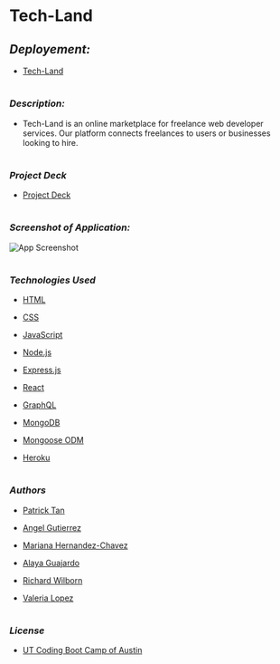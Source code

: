 # **Tech-Land**

## *Deployement:*

- [Tech-Land](https://safe-earth-46803.herokuapp.com/)
#

### *Description:*

- Tech-Land is an online marketplace for freelance web developer services. Our platform connects freelances to users or businesses looking to hire.
#

### *Project Deck*

- [Project Deck](https://docs.google.com/presentation/d/1h3AqypPdZFZuq1nt0O_SiNQjAK3AeoAZdo7UKXd2-Qw/edit?usp=sharing)
#

### *Screenshot of Application:*


![App Screenshot](https://via.placeholder.com/468x300?text=App+Screenshot+Here)
#

### *Technologies Used*

- [HTML](https://www.w3schools.com/html/)

- [CSS](https://www.w3schools.com/css/default.asp)

- [JavaScript](https://www.javascript.com/)

- [Node.js](https://nodejs.org/en/)

- [Express.js](https://expressjs.com/)

- [React](https://reactjs.org/)

- [GraphQL](https://graphql.org/)

- [MongoDB](https://www.mongodb.com/home/)

- [Mongoose ODM](https://mongoosejs.com/)

- [Heroku](https://www.heroku.com/)
# 

### *Authors*

- [Patrick Tan](https://github.com/patctan)

- [Angel Gutierrez ](https://github.com/angeltried)

- [Mariana Hernandez-Chavez](https://github.com/Mariana21hch)

- [Alaya Guajardo](https://github.com/alayaa10)

- [Richard Wilborn](https://github.com/richardwilborn)

- [Valeria Lopez](https://github.com/valopezs)
#

### *License*

- [UT Coding Boot Camp of Austin](https://techbootcamps.utexas.edu/coding/)